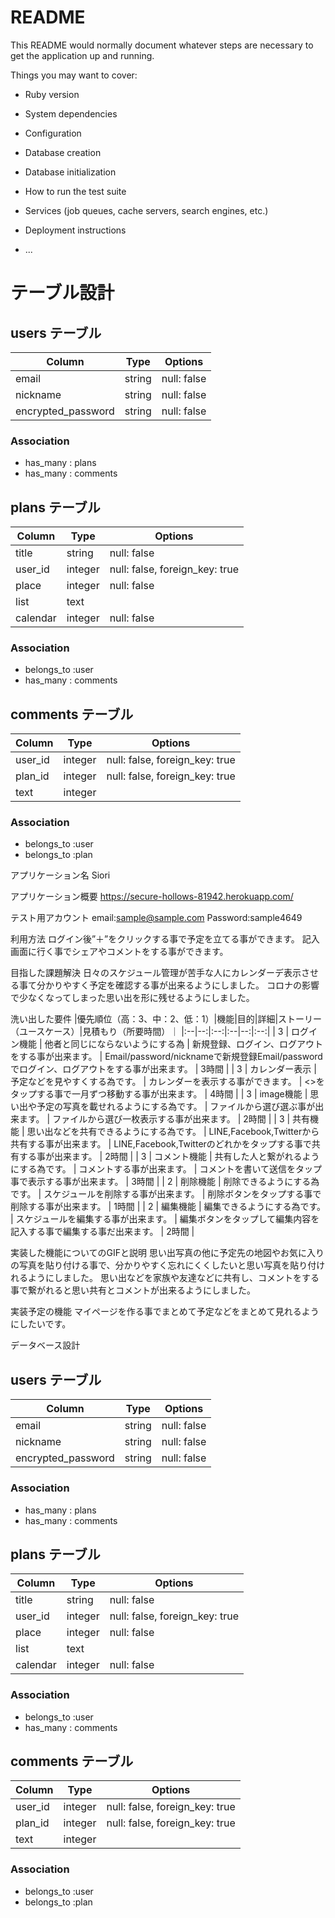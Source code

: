 # README

This README would normally document whatever steps are necessary to get the
application up and running.

Things you may want to cover:

* Ruby version

* System dependencies

* Configuration

* Database creation

* Database initialization

* How to run the test suite

* Services (job queues, cache servers, search engines, etc.)

* Deployment instructions

* ...

# テーブル設計

## users テーブル
| Column                | Type   | Options        |
| --------              | ------ | -----------    |
| email                 | string | null: false    |
| nickname              | string | null: false    |
| encrypted_password    | string | null: false    |

### Association
- has_many : plans
- has_many : comments

## plans テーブル
| Column         | Type    | Options                        |
| ------         | ------  | -----------                    |
| title          | string  | null: false                    |
| user_id        | integer | null: false, foreign_key: true |
| place          | integer | null: false                    |
| list           | text    |                                |
| calendar       | integer | null: false                    |
### Association
- belongs_to :user
- has_many : comments

## comments テーブル
| Column         | Type    | Options                        |
| ------         | ------  | -----------                    |
| user_id        | integer | null: false, foreign_key: true |
| plan_id        | integer | null: false, foreign_key: true |
| text           | integer |                                |

### Association
- belongs_to :user
- belongs_to :plan


アプリケーション名                  Siori

アプリケーション概要                https://secure-hollows-81942.herokuapp.com/

テスト用アカウント                  email:sample@sample.com
                                 Password:sample4649

利用方法                          ログイン後”＋”をクリックする事で予定を立てる事ができます。
                                 記入画面に行く事でシェアやコメントをする事ができます。

目指した課題解決                    日々のスケジュール管理が苦手な人にカレンダーデ表示させる事て分かりやすく予定を確認する事が出来るようにしました。
                                 コロナの影響で少なくなってしまった思い出を形に残せるようにしました。

洗い出した要件
|優先順位（高：3、中：2、低：1）|機能|目的|詳細|ストーリー（ユースケース）|見積もり（所要時間）｜
|:--|--:|:--:|:--|--:|:--:|
| 3 | ログイン機能 | 他者と同じにならないようにする為 | 新規登録、ログイン、ログアウトをする事が出来ます。 | Email/password/nicknameで新規登録Email/passwordでログイン、ログアウトをする事が出来ます。 | 3時間 |
| 3 | カレンダー表示 | 予定などを見やすくする為です。 | カレンダーを表示する事ができます。 | <>をタップする事で一月ずつ移動する事が出来ます。 | 4時間 |
| 3 | image機能 | 思い出や予定の写真を載せれるようにする為です。 | ファイルから選び選ぶ事が出来ます。 | ファイルから選び一枚表示する事が出来ます。 | 2時間 |
| 3 | 共有機能 | 思い出などを共有できるようにする為です。 |  LINE,Facebook,Twitterから共有する事が出来ます。 | LINE,Facebook,Twitterのどれかをタップする事で共有する事が出来ます。 | 2時間 |
| 3 | コメント機能 | 共有した人と繋がれるようにする為です。 | コメントする事が出来ます。 | コメントを書いて送信をタップ事で表示する事が出来ます。 | 3時間 |
| 2 | 削除機能 | 削除できるようにする為です。 | スケジュールを削除する事が出来ます。 | 削除ボタンをタップする事で削除する事が出来ます。 | 1時間 |
| 2 | 編集機能 | 編集できるようにする為です。 | スケジュールを編集する事が出来ます。 | 編集ボタンをタップして編集内容を記入する事で編集する事だ出来ます。 | 2時間 |

実装した機能についてのGIFと説明       思い出写真の他に予定先の地図やお気に入りの写真を貼り付ける事で、分かりやすく忘れにくくしたいと思い写真を貼り付けれるようにしました。
                                 思い出などを家族や友達などに共有し、コメントをする事で繋がれると思い共有とコメントが出来るようにしました。

実装予定の機能                      マイページを作る事でまとめて予定などをまとめて見れるようにしたいです。

データベース設計

## users テーブル
| Column                | Type   | Options        |
| --------              | ------ | -----------    |
| email                 | string | null: false    |
| nickname              | string | null: false    |
| encrypted_password    | string | null: false    |

### Association
- has_many : plans
- has_many : comments

## plans テーブル
| Column         | Type    | Options                        |
| ------         | ------  | -----------                    |
| title          | string  | null: false                    |
| user_id        | integer | null: false, foreign_key: true |
| place          | integer | null: false                    |
| list           | text    |                                |
| calendar       | integer | null: false                    |
### Association
- belongs_to :user
- has_many : comments

## comments テーブル
| Column         | Type    | Options                        |
| ------         | ------  | -----------                    |
| user_id        | integer | null: false, foreign_key: true |
| plan_id        | integer | null: false, foreign_key: true |
| text           | integer |                                |

### Association
- belongs_to :user
- belongs_to :plan